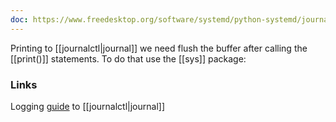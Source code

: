 ```yaml
---
doc: https://www.freedesktop.org/software/systemd/python-systemd/journal.html
---
```


Printing to [[journalctl|journal]] we need flush the buffer after calling the [[print()]] statements. To do that use the [[sys]] package: 
### Links
Logging [guide](https://trstringer.com/systemd-logging-in-python/) to [[journalctl|journal]]

